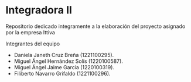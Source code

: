 # Integradora II
Repositorio dedicado integramente a la elaboración del proyecto asignado por la empresa Ittiva

Integrantes del equipo
- Daniela Janeth Cruz Breña	(1221100295).
- Miguel Ángel Hernández Solís (1220100587).
- Miguel Ángel Jaime García (1220100319).
- Filiberto Navarro Grifaldo (1221100296).  

